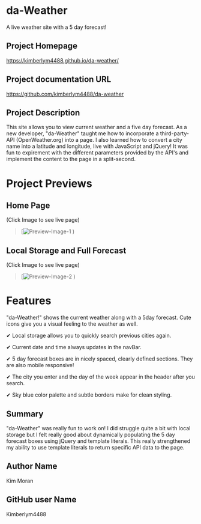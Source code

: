 # da-Weather
A live weather site with a 5 day forecast!

## Project Homepage
https://kimberlym4488.github.io/da-weather/

## Project documentation URL
https://github.com/kimberlym4488/da-weather

## Project Description
This site allows you to view current weather and a five day forecast. As a new developer, "da-Weather" taught me how to incorporate a third-party-API (OpenWeather.org) into a page. I also learned how to convert a city name into a latitude and longitude, live with JavaScript and jQuery! It was fun to expirement with the different parameters provided by the API's and implement the content to the page in a split-second. 

# Project Previews
## Home Page
(Click Image to see live page)

>[![Preview-Image-1](https://user-images.githubusercontent.com/92805933/147866441-f115aaca-fce6-4172-9d16-6045e22b56ed.PNG)
)

## Local Storage and Full Forecast
(Click Image to see live page)

>[![Preview-Image-2](https://user-images.githubusercontent.com/92805933/147866644-11456e69-fe8a-4c8a-a50f-237425f182ee.PNG)
)

# Features
"da-Weather!" shows the current weather along with a 5day forecast. Cute icons give you a visual feeling to the weather as well.

&#10004; Local storage allows you to quickly search previous cities again.

&#10004; Current date and time always updates in the navBar.

&#10004; 5 day forecast boxes are in nicely spaced, clearly defined sections. They are also mobile responsive! 

&#10004; The city you enter and the day of the week appear in the header after you search.

&#10004; Sky blue color palette and subtle borders make for clean styling.

## Summary
"da-Weather" was really fun to work on! I did struggle quite a bit with local storage but I felt really good about dynamically populating the 5 day forecast boxes using jQuery and template literals. This really strengthened my ability to use template literals to return specific API data to the page. 

## Author Name
Kim Moran
## GitHub user Name
Kimberlym4488
